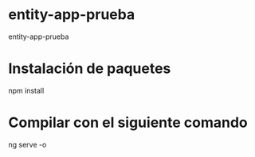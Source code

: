 # entity-app-prueba
entity-app-prueba

# Instalación de paquetes
npm install

# Compilar con el siguiente comando
ng serve -o